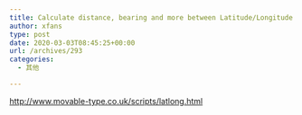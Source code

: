 ```yaml
---
title: Calculate distance, bearing and more between Latitude/Longitude points
author: xfans
type: post
date: 2020-03-03T08:45:25+00:00
url: /archives/293
categories:
  - 其他

---
```

<http://www.movable-type.co.uk/scripts/latlong.html>